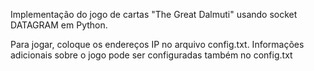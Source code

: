 Implementação do jogo de cartas "The Great Dalmuti" usando socket DATAGRAM em Python.

Para jogar, coloque os endereços IP no arquivo config.txt. Informações adicionais sobre o jogo pode ser configuradas também no config.txt
